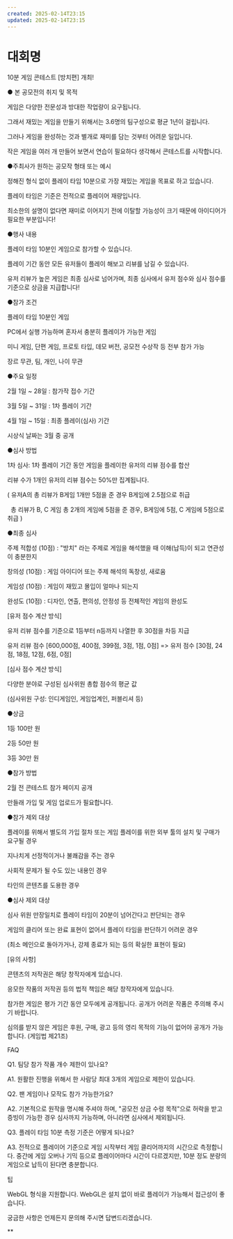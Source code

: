 ```yaml
---
created: 2025-02-14T23:15
updated: 2025-02-14T23:15
---
```

# 대회명
10분 게임 콘테스트 [방치편] 개최!

  

● 본 공모전의 취지 및 목적

게임은 다양한 전문성과 방대한 작업량이 요구됩니다.

그래서 재밌는 게임을 만들기 위해서는 3.6명의 팀구성으로 평균 1년이 걸립니다.

그러나 게임을 완성하는 것과 별개로 재미를 담는 것부터 어려운 일입니다.

작은 게임을 여러 개 만들어 보면서 연습이 필요하다 생각해서 콘테스트를 시작합니다.

  

●주최사가 원하는 공모작 형태 또는 예시

정해진 형식 없이 플레이 타임 10분으로 가장 재밌는 게임을 목표로 하고 있습니다.

플레이 타임은 기준은 전적으로 플레이어 재량입니다.

최소한의 설명이 없다면 재미로 이어지기 전에 이탈할 가능성이 크기 때문에 아이디어가 필요한 부분입니다!

  

●행사 내용

플레이 타임 10분인 게임으로 참가할 수 있습니다.

플레이 기간 동안 모든 유저들이 플레이 해보고 리뷰를 남길 수 있습니다.

유저 리뷰가 높은 게임은 최종 심사로 넘어가며, 최종 심사에서 유저 점수와 심사 점수를 기준으로 상금을 지급합니다!

  

●참가 조건

플레이 타임 10분인 게임

PC에서 실행 가능하며 혼자서 충분히 플레이가 가능한 게임

미니 게임, 단편 게임, 프로토 타입, 데모 버전, 공모전 수상작 등 전부 참가 가능

장르 무관, 팀, 개인, 나이 무관

  

●주요 일정

2월 1일 ~ 28일 : 참가작 접수 기간

3월 5일 ~ 31일 : 1차 플레이 기간

4월 1일 ~ 15일 : 최종 플레이(심사) 기간

시상식 날짜는 3월 중 공개

  

●심사 방법

1차 심사: 1차 플레이 기간 동안 게임을 플레이한 유저의 리뷰 점수를 합산

리뷰 수가 1개인 유저의 리뷰 점수는 50%만 집계됩니다.

( 유저A의 총 리뷰가 B게임 1개만 5점을 준 경우 B게임에 2.5점으로 취급

  총 리뷰가 B, C 게임 총 2개의 게임에 5점을 준 경우, B게임에 5점, C 게임에 5점으로 취급 )

  

●최종 심사 

주제 적합성 (10점) : "방치" 라는 주제로 게임을 해석했을 때 이해(납득)이 되고 연관성이 충분한지

창의성 (10점) : 게임 아이디어 또는 주제 해석의 독창성, 새로움

게임성 (10점) : 게임이 재밌고 몰입이 얼마나 되는지

완성도 (10점) : 디자인, 연출, 편의성, 안정성 등 전체적인 게임의 완성도  
  
[유저 점수 계산 방식]

유저 리뷰 점수를 기준으로 1등부터 n등까지 나열한 후 30점을 차등 지급

유저 리뷰 점수 [600,000점, 400점, 399점, 3점, 1점, 0점] => 유저 점수 [30점, 24점, 18점, 12점, 6점, 0점]

  

[심사 점수 계산 방식]

다양한 분야로 구성된 심사위원 총합 점수의 평균 값

(심사위원 구성: 인디게임인, 게임업계인, 퍼블리셔 등)

  

●상금

1등 100만 원

2등 50만 원

3등 30만 원

  

●참가 방법

2월 전 콘테스트 참가 페이지 공개

만들래 가입 및 게임 업로드가 필요합니다.

  

●참가 제외 대상

플레이를 위해서 별도의 가입 절차 또는 게임 플레이를 위한 외부 툴의 설치 및 구매가 요구될 경우

지나치게 선정적이거나 불쾌감을 주는 경우

사회적 문제가 될 수도 있는 내용인 경우

타인의 콘텐츠를 도용한 경우

  

●심사 제외 대상

심사 위원 만장일치로 플레이 타임이 20분이 넘어간다고 판단되는 경우

게임의 클리어 또는 완료 표현이 없어서 플레이 타임을 판단하기 어려운 경우

(최소 메인으로 돌아가거나, 강제 종료가 되는 등의 확실한 표현이 필요)

  
  

[유의 사항]

콘텐츠의 저작권은 해당 창작자에게 있습니다.

응모한 작품의 저작권 등의 법적 책임은 해당 창작자에게 있습니다.

참가한 게임은 평가 기간 동안 모두에게 공개됩니다. 공개가 어려운 작품은 주의해 주시기 바랍니다.

심의를 받지 않은 게임은 후원, 구매, 광고 등의 영리 목적의 기능이 없어야 공개가 가능합니다. (게임법 제21조)

  
  

FAQ

Q1. 팀당 참가 작품 개수 제한이 있나요?

A1. 원활한 진행을 위해서 한 사람당 최대 3개의 게임으로 제한이 있습니다.

  

Q2. 팬 게임이나 모작도 참가 가능한가요?

A2. 기본적으로 원작을 명시해 주셔야 하며, "공모전 상금 수령 목적"으로 허락을 받고 증빙이 가능한 경우 심사까지 가능하며, 아니라면 심사에서 제외됩니다.

  

Q3. 플레이 타임 10분 측정 기준은 어떻게 되나요?

A3. 전적으로 플레이어 기준으로 게임 시작부터 게임 클리어까지의 시간으로 측정합니다. 중간에 게임 오버나 기믹 등으로 플레이어마다 시간이 다르겠지만, 10분 정도 분량의 게임으로 납득이 된다면 충분합니다.

  

팁

WebGL 형식을 지원합니다. WebGL은 설치 없이 바로 플레이가 가능해서 접근성이 좋습니다.

  

궁금한 사항은 언제든지 문의해 주시면 답변드리겠습니다.

**